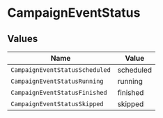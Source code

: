 # CampaignEventStatus


## Values

| Name                           | Value                          |
| ------------------------------ | ------------------------------ |
| `CampaignEventStatusScheduled` | scheduled                      |
| `CampaignEventStatusRunning`   | running                        |
| `CampaignEventStatusFinished`  | finished                       |
| `CampaignEventStatusSkipped`   | skipped                        |